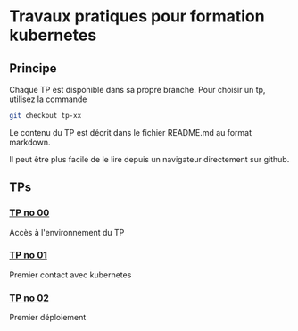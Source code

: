 # Travaux pratiques pour formation kubernetes

## Principe

Chaque TP est disponible dans sa propre branche.
Pour choisir un tp, utilisez la commande

```bash
git checkout tp-xx
```

Le contenu du TP est décrit dans le fichier README.md au format markdown.

Il peut être plus facile de le lire depuis un navigateur directement sur github.


## TPs

### [TP no 00](https://github.com/jcanongfi/kubernetes_tp/tree/tp-00)

Accès à l'environnement du TP

### [TP no 01](https://github.com/jcanongfi/kubernetes_tp/tree/tp-01)

Premier contact avec kubernetes

### [TP no 02](https://github.com/jcanongfi/kubernetes_tp/tree/tp-02)

Premier déploiement
